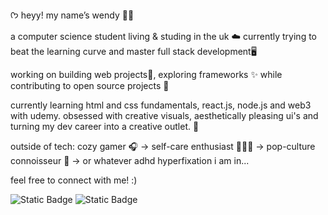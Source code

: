  ᡣ𐭩 heyy! my name’s wendy 🌙🪷

a computer science student living & studing in the uk ☁️
currently trying to beat the learning curve and master full stack development🖥️

working on building web projects💫, exploring frameworks ✨ while contributing to open source projects 🌸 

currently learning html and css fundamentals, react.js, node.js and web3 with udemy. obsessed with creative visuals, aesthetically pleasing ui's and turning my dev career into a creative outlet. 🎨

outside of tech: cozy gamer 🎧 → self-care enthusiast 🧖🏾‍♀️ → pop-culture connoisseur 🌷 → or whatever adhd hyperfixation i am in...

feel free to connect with me! :)

![Static Badge](https://img.shields.io/badge/javascript-8d1f1e?style=for-the-badge&logo=javascript&logoColor=FFE3F3&color=D29CC0) ![Static Badge](https://img.shields.io/badge/React.js-D29CC0?style=for-the-badge&logo=react&logoColor=E7CDF4&color=C2A2D2)




